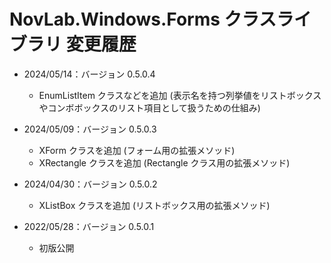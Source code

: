﻿# NovLab.Windows.Forms クラスライブラリ 変更履歴

- 2024/05/14：バージョン 0.5.0.4
  - EnumListItem クラスなどを追加 (表示名を持つ列挙値をリストボックスやコンボボックスのリスト項目として扱うための仕組み)

- 2024/05/09：バージョン 0.5.0.3
  - XForm クラスを追加 (フォーム用の拡張メソッド)
  - XRectangle クラスを追加 (Rectangle クラス用の拡張メソッド)

- 2024/04/30：バージョン 0.5.0.2
  - XListBox クラスを追加 (リストボックス用の拡張メソッド)

- 2022/05/28：バージョン 0.5.0.1
  - 初版公開
